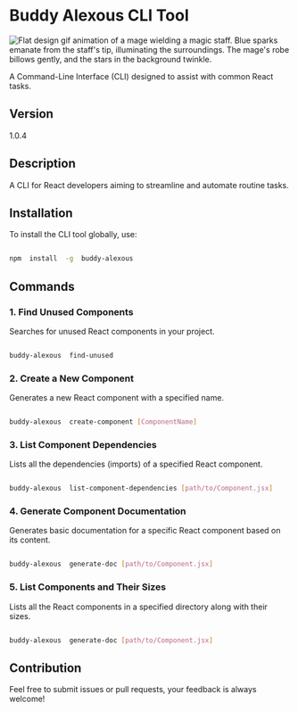 # Buddy Alexous CLI Tool

![Flat design gif animation of a mage wielding a magic staff. Blue sparks emanate from the staff's tip, illuminating the surroundings. The mage's robe billows gently, and the stars in the background twinkle.](https://fileserviceuploadsperm.blob.core.windows.net/files/file-bEYocZjCTftjq7ZMG4oyd1gx?se=2023-10-14T16%3A00%3A43Z&sp=r&sv=2021-08-06&sr=b&rscd=attachment%3B%20filename%3D31aebca7-ed17-4608-b1fd-9fb0bb518ede.webp&sig=Go3rdYrtlh0qsQDj5PbR7pGIEczAKHLhYlm8R7tAswo%3D)

A Command-Line Interface (CLI) designed to assist with common React tasks.

## Version

1.0.4

## Description

A CLI for React developers aiming to streamline and automate routine tasks.

## Installation

To install the CLI tool globally, use:

```bash

npm  install  -g  buddy-alexous

```

## Commands

### 1. Find Unused Components

Searches for unused React components in your project.

```bash

buddy-alexous  find-unused

```

### 2. Create a New Component

Generates a new React component with a specified name.

```bash

buddy-alexous  create-component [ComponentName]

```

### 3. List Component Dependencies

Lists all the dependencies (imports) of a specified React component.

```bash

buddy-alexous  list-component-dependencies [path/to/Component.jsx]

```

### 4. Generate Component Documentation

Generates basic documentation for a specific React component based on its content.

```bash

buddy-alexous  generate-doc [path/to/Component.jsx]

```

### 5. List Components and Their Sizes

Lists all the React components in a specified directory along with their sizes.

```bash

buddy-alexous  generate-doc [path/to/Component.jsx]

```

## Contribution

Feel free to submit issues or pull requests, your feedback is always welcome!
